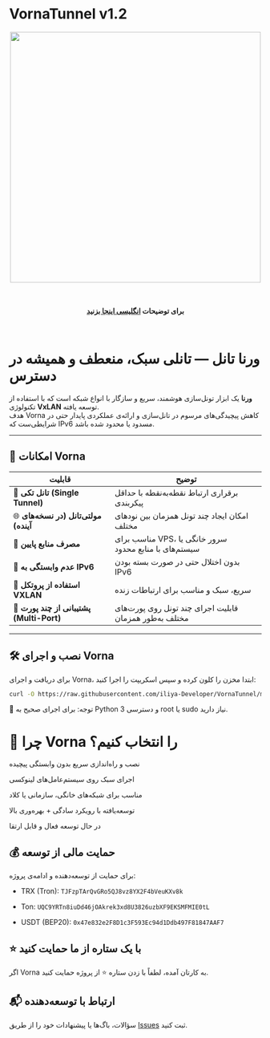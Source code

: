 # VornaTunnel v1.2

<div align="center">
  <img src="https://raw.githubusercontent.com/iliya-Developer/VornaTunnel/main/vorna.png" width="500">
</div>
<br>
<div align="center"><br><b>

  برای توضیحات <a href="https://github.com/iliya-developer/VornaTunnel/blob/main/README.md"> انگلیسی اینجا بزنید </a>

</b></div>
<br>

# ورنا تانل — تانلی سبک، منعطف و همیشه در دسترس

**ورنا** یک ابزار تونل‌سازی هوشمند، سریع و سازگار با انواع شبکه‌ است که با استفاده از تکنولوژی **VxLAN** توسعه یافته.  
هدف Vorna کاهش پیچیدگی‌های مرسوم در تانل‌سازی و ارائه‌ی عملکردی پایدار حتی در شرایطی‌ست که IPv6 مسدود یا محدود شده باشد.

---

## 🌟 امکانات Vorna

| قابلیت | توضیح |
|--------|-------|
| 🔗 **تانل تکی (Single Tunnel)** | برقراری ارتباط نقطه‌به‌نقطه با حداقل پیکربندی |
| 🌐 **مولتی‌تانل (در نسخه‌های آینده)** | امکان ایجاد چند تونل همزمان بین نودهای مختلف |
| 🧠 **مصرف منابع پایین** | مناسب برای VPS، سرور خانگی یا سیستم‌های با منابع محدود |
| 🚫 **عدم وابستگی به IPv6** | بدون اختلال حتی در صورت بسته بودن IPv6 |
| 📡 **استفاده از پروتکل VXLAN** | سریع، سبک و مناسب برای ارتباطات زنده |
| 🔁 **پشتیبانی از چند پورت (Multi-Port)** | قابلیت اجرای چند تونل روی پورت‌های مختلف به‌طور همزمان |

---

## 🛠️ نصب و اجرای Vorna

برای دریافت و اجرای Vorna، ابتدا مخزن را کلون کرده و سپس اسکریپت را اجرا کنید:

```bash
curl -O https://raw.githubusercontent.com/iliya-Developer/VornaTunnel/main/vorna.py && python3 vorna.py
```

📌 توجه: برای اجرای صحیح به Python 3 و دسترسی root یا sudo نیاز دارید.

# 💎 چرا Vorna را انتخاب کنیم؟
نصب و راه‌اندازی سریع بدون وابستگی پیچیده

اجرای سبک روی سیستم‌عامل‌های لینوکسی

مناسب برای شبکه‌های خانگی، سازمانی یا کلاد

توسعه‌یافته با رویکرد سادگی + بهره‌وری بالا

در حال توسعه فعال و قابل ارتقا

## 💰 حمایت مالی از توسعه
برای حمایت از توسعه‌دهنده و ادامه‌ی پروژه:

- TRX (Tron): `TJFzpTArQvGRo5QJ8vz8YX2F4bVeuKXv8k`

- Ton: `UQC9YRTn8iuDd46jOAkrek3xd8U3826uzbXF9EKSMFMIE0tL`

- USDT (BEP20): `0x47e832e2F8D1c3F593Ec94d1Ddb497F81847AAF7`

## ⭐️ با یک ستاره از ما حمایت کنید
اگر Vorna به کارتان آمده، لطفاً با زدن ستاره ⭐️ از پروژه حمایت کنید.


## 📬 ارتباط با توسعه‌دهنده
سؤالات، باگ‌ها یا پیشنهادات خود را از طریق [Issues](https://github.com/iliya-Developer/VornaTunnel/issues) ثبت کنید.
